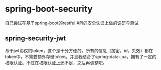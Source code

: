 # spring-boot-security
自己尝试在基于spring-boot的restful API的安全认证上做的调研与测试

## spring-security-jwt

基于jwt协议的token，这个是十分方便的，所有的信息（加密，id，失效）都在token中，不需要额外存储token。并且我结合了spring-data-jpa，拥有了一定的权限认证。不过在权限认证上还不足，之后再调整吧。
